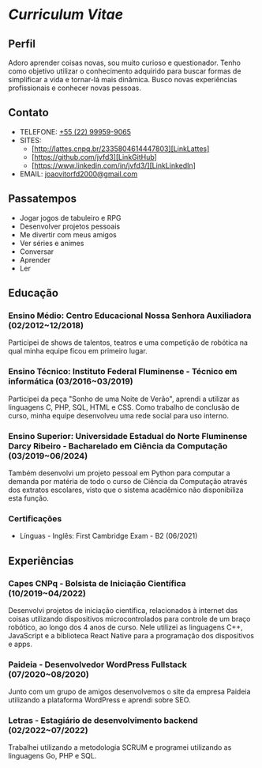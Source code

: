 # *Curriculum Vitae*

## Perfil

Adoro aprender coisas novas, sou muito curioso e questionador. Tenho como objetivo utilizar o conhecimento adquirido para buscar formas de simplificar a vida e tornar-lá mais dinâmica. Busco novas experiências profissionais e conhecer novas pessoas.

## Contato

- TELEFONE: [+55 (22) 99959-9065][LinkWhatsApp]
- SITES:
  - [http://lattes.cnpq.br/2335804614447803][LinkLattes]
  - [https://github.com/jvfd3][LinkGitHub]
  - [https://www.linkedin.com/in/jvfd3/][LinkLinkedIn]
- EMAIL: <joaovitorfd2000@gmail.com>

[LinkWhatsApp]: https://api.whatsapp.com/send?phone=5522999599065&text=Ol%C3%A1!%20Achei%20teu%20curr%C3%ADculo%20interessante%20e%20gostaria%20de%20saber%20sobre%20sua%20disponibilidade%20para%20conversarmos
[LinkLattes]: https://lattes.cnpq.br/2335804614447803
[LinkGitHub]: https://github.com/jvfd3
[LinkLinkedIn]: https://www.linkedin.com/in/jvfd3/

## Passatempos

- Jogar jogos de tabuleiro e RPG
- Desenvolver projetos pessoais
- Me divertir com meus amigos
- Ver séries e animes
- Conversar
- Aprender
- Ler

## Educação

### Ensino Médio: Centro Educacional Nossa Senhora Auxiliadora (02/2012~12/2018)

Participei de shows de talentos, teatros e uma competição de robótica na qual minha equipe ficou em primeiro lugar.

### Ensino Técnico: Instituto Federal Fluminense - Técnico em informática (03/2016~03/2019)

Participei da peça "Sonho de uma Noite de Verão", aprendi a utilizar as linguagens C, PHP, SQL, HTML e CSS. Como trabalho de conclusão de curso, minha equipe desenvolveu uma rede social para uso interno.

### Ensino Superior: Universidade Estadual do Norte Fluminense Darcy Ribeiro - Bacharelado em Ciência da Computação (03/2019~06/2024)

Também desenvolvi um projeto pessoal em Python para computar a demanda por matéria de todo o curso de Ciência da Computação através dos extratos escolares, visto que o sistema acadêmico não disponibiliza esta função.

### Certificações

- Línguas - Inglês: First Cambridge Exam - B2 (06/2021)

## Experiências

### Capes CNPq - Bolsista de Iniciação Científica (10/2019~04/2022)

Desenvolvi projetos de iniciação científica, relacionados à internet das coisas utilizando dispositivos microcontrolados para controle de um braço robótico, ao longo dos 4 anos de curso. Nele utilizei as linguagens C++, JavaScript e a biblioteca React Native para a programação dos dispositivos e apps.

### Paideia - Desenvolvedor WordPress Fullstack (07/2020~08/2020)

Junto com um grupo de amigos desenvolvemos o site da empresa Paideia utilizando a plataforma WordPress e aprendi sobre SEO.

### Letras - Estagiário de desenvolvimento backend (02/2022~07/2022)

Trabalhei utilizando a metodologia SCRUM e programei utilizando as linguagens Go, PHP e SQL.
